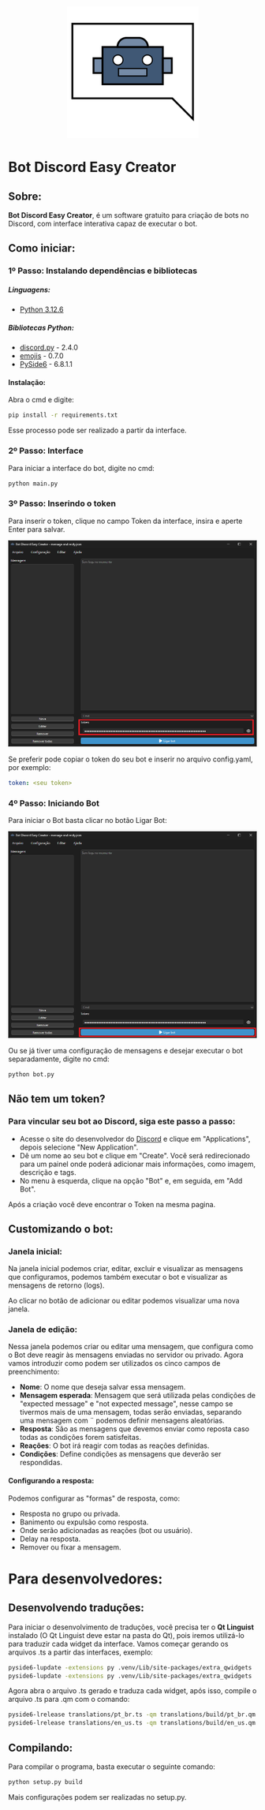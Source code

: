 <p align="center">
  <img src="source/icons/icon.svg" alt="Logo">
</p>

# Bot Discord Easy Creator

## Sobre:

**Bot Discord Easy Creator**, é um software gratuito para criação de bots no Discord, com interface interativa capaz
de executar o bot.

## Como iniciar:

### 1º Passo: Instalando dependências e bibliotecas

##### Linguagens:

* [Python 3.12.6](https://www.python.org/downloads/release/python-3126/)

##### Bibliotecas Python:

* [discord.py](https://pypi.org/project/discord.py/) - 2.4.0
* [emojis](https://pypi.org/project/emojis/) - 0.7.0
* [PySide6](https://pypi.org/project/PySide6/) - 6.8.1.1

#### Instalação:

Abra o cmd e digite:

```bash
pip install -r requirements.txt
```

Esse processo pode ser realizado a partir da interface.

### 2º Passo: Interface

Para iniciar a interface do bot, digite no cmd:

```bash
python main.py
```

### 3º Passo: Inserindo o token

Para inserir o token, clique no campo Token da interface, insira e aperte Enter para salvar.

![token.png](source/images/token.png)

Se preferir pode copiar o token do seu bot e inserir no arquivo config.yaml, por exemplo:

```yaml
token: <seu token>
```

### 4º Passo: Iniciando Bot

Para iniciar o Bot basta clicar no botão Ligar Bot:

![turn_on_bot.png](source/images/turn_on_bot.png)

Ou se já tiver uma configuração de mensagens e desejar executar o bot separadamente, digite no cmd:

```bash
python bot.py
```

## Não tem um token?

### Para vincular seu bot ao Discord, siga este passo a passo:

* Acesse o site do desenvolvedor do [Discord](https://discord.com/developers) e clique em "Applications", 
  depois selecione "New Application".
* Dê um nome ao seu bot e clique em "Create". Você será redirecionado para um painel onde poderá adicionar mais 
  informações, como imagem, descrição e tags.
* No menu à esquerda, clique na opção "Bot" e, em seguida, em "Add Bot".

Após a criação você deve encontrar o Token na mesma pagina.

## Customizando o bot:

### Janela inicial:

Na janela inicial podemos criar, editar, excluir e visualizar as mensagens que configuramos,
podemos também executar o bot e visualizar as mensagens de retorno (logs).

Ao clicar no botão de adicionar ou editar podemos visualizar uma nova janela.

### Janela de edição:

Nessa janela podemos criar ou editar uma mensagem, que configura como o Bot deve reagir às mensagens enviadas no
servidor ou privado. Agora vamos introduzir como podem ser utilizados os cinco campos de preenchimento:

* **Nome**: O nome que deseja salvar essa mensagem.
* **Mensagem esperada**: Mensagem que será utilizada pelas condições de "expected message" e "not expected message", nesse
  campo se tivermos mais de uma mensagem, todas serão enviadas, separando uma mensagem com ¨ podemos definir mensagens
  aleatórias.
* **Resposta**: São as mensagens que devemos enviar como reposta caso todas as condições forem satisfeitas.
* **Reações**: O bot irá reagir com todas as reações definidas.
* **Condições**: Define condições as mensagens que deverão ser respondidas.

#### Configurando a resposta:

Podemos configurar as "formas" de resposta, como:

* Resposta no grupo ou privada.
* Banimento ou expulsão como resposta.
* Onde serão adicionadas as reações (bot ou usuário).
* Delay na resposta.
* Remover ou fixar a mensagem.

# Para desenvolvedores:

## Desenvolvendo traduções:

Para iniciar o desenvolvimento de traduções, você precisa ter o **Qt Linguist** instalado (O Qt Linguist deve estar na 
pasta do Qt), pois iremos utilizá-lo para traduzir cada widget da interface.
Vamos começar gerando os arquivos .ts a partir das interfaces, exemplo:
    
```bash
pyside6-lupdate -extensions py .venv/Lib/site-packages/extra_qwidgets ./interfaces bot.py -ts translations/pt_br.ts 
pyside6-lupdate -extensions py .venv/Lib/site-packages/extra_qwidgets ./interfaces bot.py -ts translations/en_us.ts
```

Agora abra o arquivo .ts gerado e traduza cada widget, após isso, compile o arquivo .ts para .qm com o comando:

```bash
pyside6-lrelease translations/pt_br.ts -qm translations/build/pt_br.qm
pyside6-lrelease translations/en_us.ts -qm translations/build/en_us.qm
```

## Compilando:

Para compilar o programa, basta executar o seguinte comando:
```bash
python setup.py build
```
Mais configurações podem ser realizadas no setup.py.
